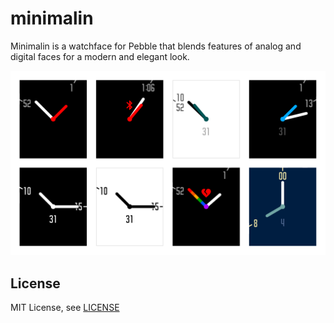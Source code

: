 # minimalin
Minimalin is a watchface for Pebble that blends features of analog and digital faces for a modern and elegant look.

![Preview](design/minimalin_preview.png)

## License

MIT License, see [LICENSE](./LICENSE)
